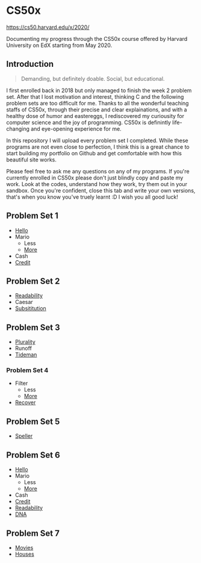 # CS50x

https://cs50.harvard.edu/x/2020/

Documenting my progress through the CS50x course offered by Harvard University on EdX starting from May 2020.
## Introduction
>Demanding, but definitely doable. Social, but educational. 

I first enrolled back in 2018 but only managed to finish the week 2 problem set. After that I lost motivation and interest, thinking C and the following problem sets are too difficult for me. Thanks to all the wonderful teaching staffs of CS50x, through their precise and clear explainations, and with a healthy dose of humor and eastereggs, I rediscovered my curiousity for computer science and the joy of programming. CS50x is definintly life-changing and eye-opening experience for me.

In this repository I will upload every problem set I completed. While these programs are not even close to perfection, I think this is a great chance to start building my portfolio on Github and get comfortable with how this beautiful site works. 

Please feel free to ask me any questions on any of my programs. If you're currently enrolled in CS50x please don't just blindly copy and paste my work. Look at the codes, understand how they work, try them out in your sandbox. Once you're confident, close this tab and write your own versions, that's when you know you've truely learnt :D I wish you all good luck!

## Problem Set 1
 - [Hello](C/pset1/hello.c)
 - Mario
   - Less
   - [More](C/pset1/mario/more/mario.c)
 - Cash
 - [Credit](C/pset1/credit.c)

## Problem Set 2
 - [Readability](C/pset2/readability.c)
 - Caesar
 - [Subsititution](C/pset2/substitution.c)

## Problem Set 3
 - [Plurality](C/pset3/plurality.c)
 - Runoff
 - [Tideman](C/pset3/tideman.c)

### Problem Set 4
 - Filter 
   - Less
   - [More](C/pset4/filter/more/helpers.c)
 - [Recover](C/pset4/recover.c)

## Problem Set 5
 - [Speller](C/pset5/speller.c)

## Problem Set 6
 - [Hello](Python/pset6/hello.py)
 - Mario
   - Less
   - [More](Python/pset6/mario_more.py)
 - Cash
 - [Credit](Python/pset6/credit.py)
 - [Readability](Python/pset6/readability.py)
 - [DNA](Python/pset6/dna.py)

## Problem Set 7
 - [Movies](SQL/Pset7)
 - [Houses](Python/pset7)
